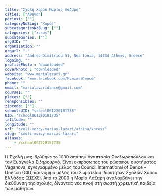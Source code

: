 ```yaml
---
title: "Σχολή Χορού Μαρίας Λάζαρη"
cities: ["Αθήνα"]
perioxi: [""]
categoryNoSLug: "Χορός"
subcategoriesNoSLug: [""]
categories: ["xoros"]
subcategories: [""]
orgUID: ""
organisation: ""
orgurl: "-"
address: "Andrea Dimitriou 51, Nea Ionia, 14234 Athens, Greece"
logoimg: ""
profilePhoto : "downloaded"
coverPhoto : "downloaded"
website: "www.marialazari.gr"
facebook: "www.facebook.com/MLazariDance"
phone: ""
email: "marialazaridance@gmail.com"
courses: ""
places: [""]
rensponsibles: ""
zipcode: [""]
schoolsUID: "school061220181735"
UID: "school061220181735"
latitude: ""
longitude: ""
url: "sxoli-xoroy-marias-lazari/athina/xoros/"
slug: "sxoli-xoroy-marias-lazari"
aliases:
    - /school061220181735
---
```





Η Σχολή μας ιδρύθηκε το 1980 από την Αναστασία Θεοδωροπούλου και τον Ευάγγελο Σιδηρουργό. Είναι εκπρόσωπος του ρώσσικου συστήματος Vaganova, εγγεγραμμένο μέλος του Council International of Dance – Unesco (CID) και νόμιμο μέλος του Σωματείου Ιδιοκτητών Σχολών Χορού Ελλάδας (ΣΙΣΧΕ). Από το 2000 η Μαρία Λάζαρη αναλαμβάνει την διεύθυνση της σχολής, δίνοντας νέα πνοή στη σωστή χορευτική παιδεία των μαθητών.